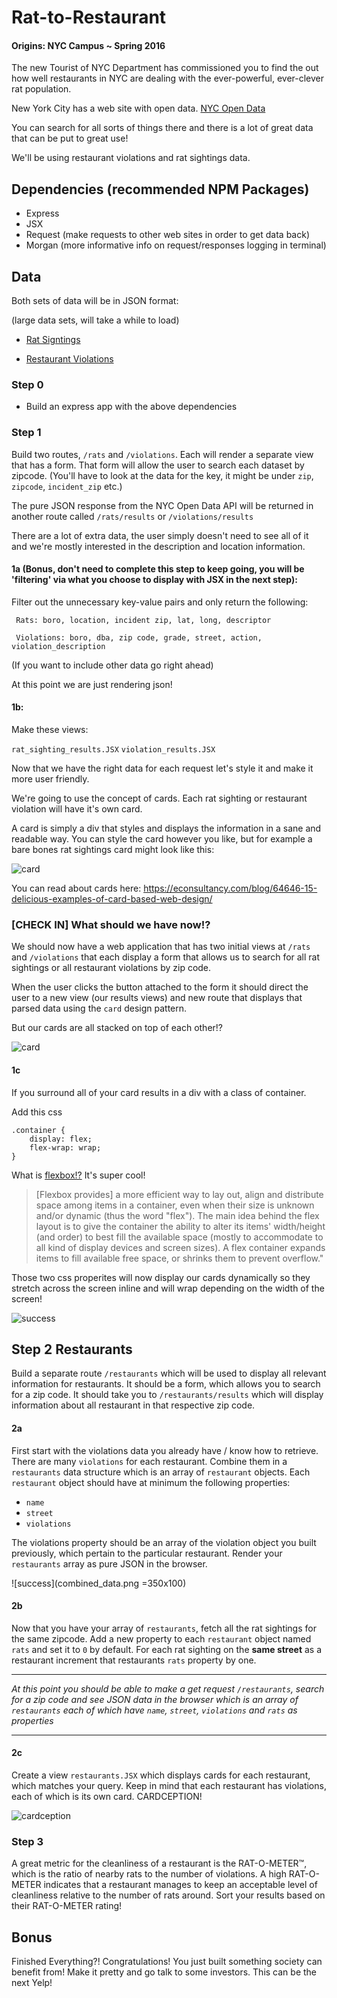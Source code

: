 # Rat-to-Restaurant

#### Origins: NYC Campus ~ Spring 2016

 The new Tourist of NYC Department has commissioned you to find the out how well restaurants in NYC are dealing with the ever-powerful, ever-clever rat population.

 New York City has a web site with open data. [NYC Open Data](https://opendata.cityofnewyork.us/)

 You can search for all sorts of things there and there is a lot of great data that can be put to great use!

 We'll be using restaurant violations and rat sightings data.

## Dependencies (recommended NPM Packages)
- Express
- JSX
- Request (make requests to other web sites in order to get data back)
- Morgan (more informative info on request/responses logging in terminal)

## Data

Both sets of data will be in JSON format:

(large data sets, will take a while to load)

- [Rat Signtings](https://data.cityofnewyork.us/resource/3q43-55fe.json)

- [Restaurant Violations](https://data.cityofnewyork.us/resource/9w7m-hzhe.json)

### Step 0
- Build an express app with the above dependencies

### Step 1
 Build two routes, `/rats` and `/violations`. Each will render a separate view that has a form. That form will allow the user to search each dataset by zipcode. (You'll have to look at the data for the key, it might be under `zip`, `zipcode`, `incident_zip` etc.)

 The pure JSON response from the NYC Open Data API will be returned in another route called `/rats/results` or `/violations/results`

 There are a lot of extra data, the user simply doesn't need to see all of it and we're mostly interested in the description and location information.


 #### 1a (Bonus, don't need to complete this step to keep going, you will be 'filtering' via what you choose to display with JSX in the next step):

 Filter out the unnecessary key-value pairs and only return the following:

     Rats: boro, location, incident zip, lat, long, descriptor

     Violations: boro, dba, zip code, grade, street, action, violation_description

 (If you want to include other data go right ahead)

 At this point we are just rendering json!


 #### 1b:
 Make these views:

 `rat_sighting_results.JSX`
 `violation_results.JSX`

 Now that we have the right data for each request let's style it and make it more user friendly.

 We're going to use the concept of cards. Each rat sighting or restaurant violation will have it's own card.

 A card is simply a div that styles and displays the information in a sane and readable way. You can style the card however you like, but for example a bare bones rat sightings card might look like this:

 ![card](card.png)

 You can read about cards here:
 https://econsultancy.com/blog/64646-15-delicious-examples-of-card-based-web-design/

 ### [CHECK IN] What should we have now!?

 We should now have a web application that has two initial views at `/rats` and `/violations` that each display a form that allows us to search for all rat sightings or all restaurant violations by zip code.

 When the user clicks the button attached to the form it should direct the user to a new view (our results views) and new route that displays that parsed data using the `card` design pattern.

 But our cards are all stacked on top of each other!?

 ![card](card_results.png)

 #### 1c

 If you surround all of your card results in a div with a class of container.

 Add this css

 	.container {
 	    display: flex;
     	flex-wrap: wrap;
 	}

 What is [flexbox!?](https://css-tricks.com/snippets/css/a-guide-to-flexbox/) It's super cool!

 >[Flexbox provides] a more efficient way to lay out, align and distribute space among items in a container, even when their size is unknown and/or dynamic (thus the word "flex"). The main idea behind the flex layout is to give the container the ability to alter its items' width/height (and order) to best fill the available space (mostly to accommodate to all kind of display devices and screen sizes). A flex container expands items to fill available free space, or shrinks them to prevent overflow."

 Those two css properites will now display our cards dynamically so they stretch across the screen inline and will wrap depending on the width of the screen!

 ![success](success.gif)


 ## Step 2 Restaurants

 Build a separate route `/restaurants` which will be used to display all relevant information for restaurants. It should be a form, which allows you to search for a zip code. It should take you to `/restaurants/results` which will display information about all restaurant in that respective zip code.

 #### 2a

 First start with the violations data you already have / know how to retrieve. There are many `violations` for each restaurant. Combine them in a `restaurants` data structure which is an array of `restaurant` objects. Each `restaurant` object should have at minimum the following properties:

 - `name`
 - `street`
 - `violations`

 The violations property should be an array of the violation object you built previously, which pertain to the particular restaurant. Render your `restaurants` array as pure JSON in the browser.

 ![success](combined_data.png =350x100)


 #### 2b

 Now that you have your array of `restaurants`, fetch all the rat sightings for the same zipcode. Add a new property to each `restaurant` object named `rats` and set it to `0` by default. For each rat sighting on the **same street** as a restaurant increment that restaurants `rats` property by one.

 ---

 *At this point you should be able to make a get request `/restaurants`, search for a zip code and see JSON data in the browser which is an array of `restaurants` each of which have `name`, `street`, `violations` and `rats` as properties*

 ---

 #### 2c

 Create a view `restaurants.JSX` which displays cards for each restaurant, which matches your query. Keep in mind that each restaurant has violations, each of which is its own card. CARDCEPTION!

 ![cardception](cardception.jpg)


 ### Step 3

 A great metric for the cleanliness of a restaurant is the RAT-O-METER™, which is the ratio of nearby rats to the number of violations. A high RAT-O-METER indicates that a restaurant manages to keep an acceptable level of cleanliness relative to the number of rats around. Sort your results based on their RAT-O-METER rating!

 ## Bonus

 Finished Everything?! Congratulations! You just built something society can benefit from! Make it pretty and go talk to some investors. This can be the next Yelp!
